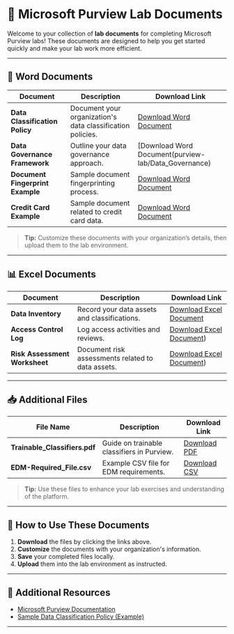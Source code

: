 # 📄 Microsoft Purview Lab Documents

Welcome to your collection of **lab documents** for completing Microsoft Purview labs! These documents are designed to help you get started quickly and make your lab work more efficient.

---

## 📝 Word Documents

| Document | Description | Download Link |
|------------|--------------|--------------|
| **Data Classification Policy** | Document your organization's data classification policies. | [Download Word Document](purview-lab/Data_Classification_Policy) |
| **Data Governance Framework** | Outline your data governance approach. | [Download Word Document(purview-lab/Data_Governance) |
| **Document Fingerprint Example** | Sample document fingerprinting process. | [Download Word Document](purview-lab/Doc_Fingerprint_Example.docx) |
| **Credit Card Example** | Sample document related to credit card data. | [Download Word Document](purview-lab/credit_card_example.docx) |

> **Tip:** Customize these documents with your organization’s details, then upload them to the lab environment.

---

## 📊 Excel Documents

| Document | Description | Download Link |
|------------|--------------|--------------|
| **Data Inventory** | Record your data assets and classifications. | [Download Excel Document](purview-lab//Data_Inventory.xlsx) |
| **Access Control Log** | Log access activities and reviews. | [Download Excel Document](purview-lab/Access_Control_Log.xlsx)) |
| **Risk Assessment Worksheet** | Document risk assessments related to data assets. | [Download Excel Document](purview-lab/Risk_Assessment_Worksheet.xlsx)) |

---

## 📥 Additional Files

| File Name | Description | Download Link |
|------------|--------------|--------------|
| **Trainable_Classifiers.pdf** | Guide on trainable classifiers in Purview. | [Download PDF](purview-lab/Trainable_Classifiers.pdf) |
| **EDM-Required_File.csv** | Example CSV file for EDM requirements. | [Download CSV](purview-lab/EDM-Required_File.csv) |

> **Tip:** Use these files to enhance your lab exercises and understanding of the platform.

---

## 🚀 How to Use These Documents

1. **Download** the files by clicking the links above.  
2. **Customize** the documents with your organization's information.  
3. **Save** your completed files locally.  
4. **Upload** them into the lab environment as instructed.

---

## 🔗 Additional Resources

- [Microsoft Purview Documentation](https://docs.microsoft.com/en-us/microsoft-365/compliance/purview-overview)  
- [Sample Data Classification Policy (Example)](https://example.com/sample-policy.docx)  

---
